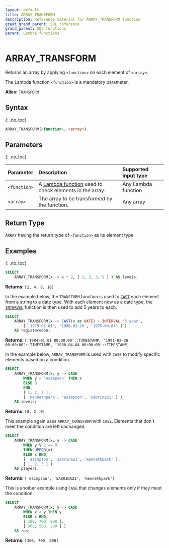 ```yaml
---
layout: default
title: ARRAY_TRANSFORM
description: Reference material for ARRAY_TRANSFORM function
great_grand_parent: SQL reference
grand_parent: SQL functions
parent: Lambda functions
---
```


# ARRAY\_TRANSFORM

Returns an array by applying `<function>` on each element of `<array>`.

The Lambda function `<function>` is a mandatory parameter.

**Alias:** `TRANSFORM`

## Syntax
{: .no_toc}

```sql
ARRAY_TRANSFORM(<function>, <array>)
```
## Parameters
{: .no_toc} 

| Parameter    | Description                                                                                                                                                                  | Supported input type |
| :----------- | :--------------------------------------------------------------------------------------------------------------------------------------------------------------------------- | :------------------- |
| `<function>` | A [Lambda function](../../../Guides/working-with-semi-structured-data/working-with-arrays.md#manipulating-arrays-with-lambda-functions) used to check elements in the array. | Any Lambda function  |
| `<array>`    | The array to be transformed by the function.                                                                                                                                 | Any array            |

## Return Type

`ARRAY` having the return type of `<function>` as its element type

## Examples
{: .no_toc}

```sql
SELECT
	ARRAY_TRANSFORM(x -> x * 2, [ 1, 2, 3, 9 ] ) AS levels;
```

**Returns**: `[2, 4, 6, 18]`

In the example below, the `TRANSFORM` function is used to [`CAST`](../conditional-and-miscellaneous/cast.md) each element from a string to a date type. With each element now as a date type, the [`INTERVAL`](../../../Reference/interval-arithmetic.md) function is then used to add 5 years to each.  

```sql
SELECT
    ARRAY_TRANSFORM(x -> CAST(x as DATE) + INTERVAL '5 year',
        [ '1979-01-01', '1986-02-26', '1975-04-04' ] )
    AS registeredon;
```

**Returns**: `['1984-01-01 00:00:00'::TIMESTAMP, '1991-02-26 00:00:00'::TIMESTAMP, '1980-04-04 00:00:00'::TIMESTAMP]`

In the example below, `ARRAY_TRANSFORM` is used with `CASE` to modify specific elements based on a condition.

```sql
SELECT
    ARRAY_TRANSFORM(x, y -> CASE
        WHEN y = 'esimpson' THEN x
        ELSE 0
        END,
        [ 1, 2, 3 ],
        [ 'kennethpark', 'esimpson', 'sabrina21' ] )
    AS levels;
```

**Returns**: `[0, 2, 0]`

This example again uses `ARRAY_TRANSFORM` with `CASE`. Elements that don't meet the condition are left unchanged.

```sql
SELECT
    ARRAY_TRANSFORM(x, y -> CASE
        WHEN y % 2 == 0
        THEN UPPER(x)
        ELSE x END,
        [ 'esimpson', 'sabrina21', 'kennethpark' ],
        [ 1, 2, 3 ] )
    AS players;
```

**Returns**: `['esimpson', 'SABRINA21', 'kennethpark']`

This is another example using `CASE` that changes elements only if they meet the condition.

```sql
SELECT
    ARRAY_TRANSFORM(x, y -> CASE
        WHEN x < y THEN y
        ELSE x END,
        [ 100, 700, 800 ],
        [ 300, 500, 200 ] )
    AS res;
```

**Returns**: `[300, 700, 800]`
